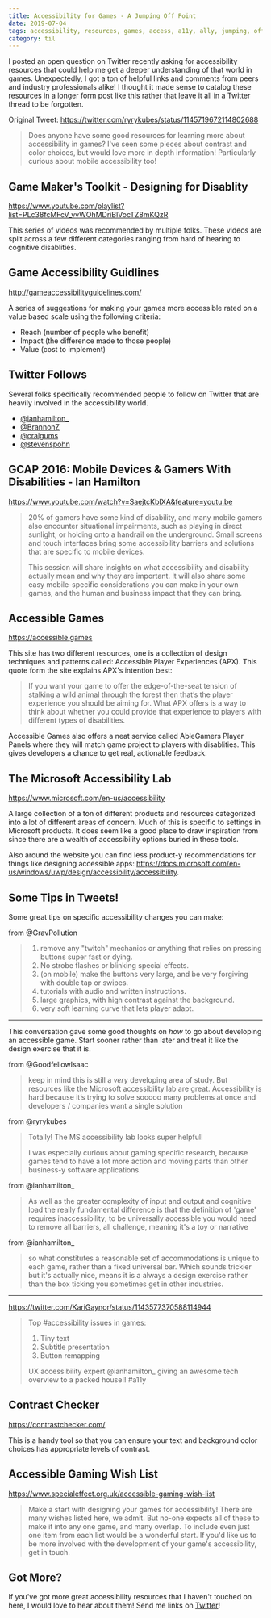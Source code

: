 ```yaml
---
title: Accessibility for Games - A Jumping Off Point
date: 2019-07-04
tags: accessibility, resources, games, access, a11y, ally, jumping, off, point, start
category: til
---
```


I posted an open question on Twitter recently asking for accessibility resources that could help me get a deeper understanding of that world in games. Unexpectedly, I got a ton of helpful links and comments from peers and industry professionals alike! I thought it made sense to catalog these resources in a longer form post like this rather that leave it all in a Twitter thread to be forgotten.

Original Tweet:
https://twitter.com/ryrykubes/status/1145719672114802688

> Does anyone have some good resources for learning more about accessibility in games? I've seen some pieces about contrast and color choices, but would love more in depth information! Particularly curious about mobile accessibility too!

## Game Maker's Toolkit - Designing for Disablity

https://www.youtube.com/playlist?list=PLc38fcMFcV_vvWOhMDriBlVocTZ8mKQzR

This series of videos was recommended by multiple folks. These videos are split across a few different categories ranging from hard of hearing to cognitive disablities.

## Game Accessibility Guidlines

http://gameaccessibilityguidelines.com/

A series of suggestions for making your games more accessible rated on a value based scale using the following criteria:

- Reach (number of people who benefit)
- Impact (the difference made to those people)
- Value (cost to implement)

## Twitter Follows

Several folks specifically recommended people to follow on Twitter that are heavily involved in the accessibility world.

- [@ianhamilton\_](https://twitter.com/ianhamilton_)
- [@BrannonZ](https://twitter.com/BrannonZ)
- [@craigums](https://twitter.com/craigums)
- [@stevenspohn](https://twitter.com/stevenspohn)

## GCAP 2016: Mobile Devices & Gamers With Disabilities - Ian Hamilton

https://www.youtube.com/watch?v=SaejtcKbIXA&feature=youtu.be

> 20% of gamers have some kind of disability, and many mobile gamers also encounter situational impairments, such as playing in direct sunlight, or holding onto a handrail on the underground. Small screens and touch interfaces bring some accessibility barriers and solutions that are specific to mobile devices.
>
> This session will share insights on what accessibility and disability actually mean and why they are important. It will also share some easy mobile-specific considerations you can make in your own games, and the human and business impact that they can bring.

## Accessible Games

https://accessible.games

This site has two different resources, one is a collection of design techniques and patterns called: Accessible Player Experiences (APX). This quote form the site explains APX's intention best:

> If you want your game to offer the edge-of-the-seat tension of stalking a wild animal through the forest then that’s the player experience you should be aiming for. What APX offers is a way to think about whether you could provide that experience to players with different types of disabilities.

Accessible Games also offers a neat service called AbleGamers Player Panels where they will match game project to players with disablities. This gives developers a chance to get real, actionable feedback.

## The Microsoft Accessibility Lab

https://www.microsoft.com/en-us/accessibility

A large collection of a ton of different products and resources categorized into a lot of different areas of concern. Much of this is specific to settings in Microsoft products. It does seem like a good place to draw inspiration from since there are a wealth of accessibility options buried in these tools.

Also around the website you can find less product-y recommendations for things like designing accessible apps: https://docs.microsoft.com/en-us/windows/uwp/design/accessibility/accessibility.

## Some Tips in Tweets!

Some great tips on specific accessibility changes you can make:

from @GravPollution

> 1. remove any "twitch" mechanics or anything that relies on pressing buttons super fast or dying.
> 2. No strobe flashes or blinking special effects.
> 3. (on mobile) make the buttons very large, and be very forgiving with double tap or swipes.
> 4. tutorials with audio and written instructions.
> 5. large graphics, with high contrast against the background.
> 6. very soft learning curve that lets player adapt.

---

This conversation gave some good thoughts on _how_ to go about developing an accessible game. Start sooner rather than later and treat it like the design exercise that it is.

from @GoodfellowIsaac

> keep in mind this is still a _very_ developing area of study. But resources like the Microsoft accessibility lab are great. Accessibility is hard because it’s trying to solve sooooo many problems at once and developers / companies want a single solution

from @ryrykubes

> Totally! The MS accessibility lab looks super helpful!
>
> I was especially curious about gaming specific research, because games tend to have a lot more action and moving parts than other business-y software applications.

from @ianhamilton\_

> As well as the greater complexity of input and output and cognitive load the really fundamental difference is that the definition of 'game' requires inaccessibility; to be universally accessible you would need to remove all barriers, all challenge, meaning it's a toy or narrative

from @ianhamilton\_

> so what constitutes a reasonable set of accommodations is unique to each game, rather than a fixed universal bar. Which sounds trickier but it's actually nice, means it is a always a design exercise rather than the box ticking you sometimes get in other industries.

---

https://twitter.com/KariGaynor/status/1143577370588114944

> Top #accessibility issues in games:
>
> 1. Tiny text
> 2. Subtitle presentation
> 3. Button remapping
>
> UX accessibility expert @ianhamilton\_ giving an awesome tech overview to a packed house!! #a11y

## Contrast Checker

https://contrastchecker.com/

This is a handy tool so that you can ensure your text and background color choices has appropriate levels of contrast.

## Accessible Gaming Wish List

https://www.specialeffect.org.uk/accessible-gaming-wish-list

> Make a start with designing your games for accessibility! There are many wishes listed here, we admit. But no-one expects all of these to make it into any one game, and many overlap. To include even just one item from each list would be a wonderful start. If you'd like us to be more involved with the development of your game's accessibility, get in touch.

## Got More?

If you've got more great accessibility resources that I haven't touched on here, I would love to hear about them! Send me links on [Twitter](https://twitter.com/ryrykubes)!
